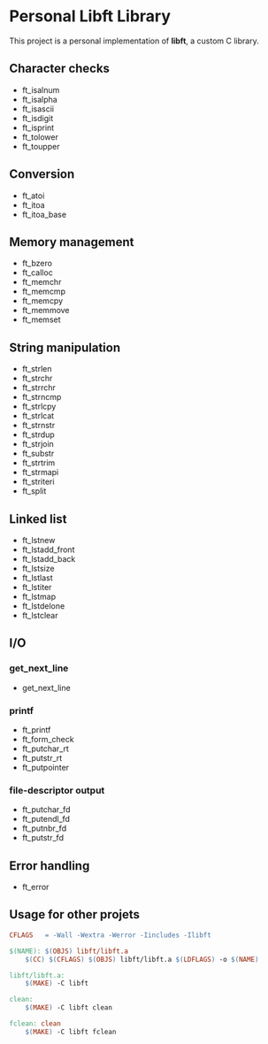 # Personal Libft Library

This project is a personal implementation of **libft**, a custom C library.

## Character checks
- ft_isalnum  
- ft_isalpha  
- ft_isascii  
- ft_isdigit  
- ft_isprint  
- ft_tolower  
- ft_toupper  

## Conversion
- ft_atoi  
- ft_itoa  
- ft_itoa_base  

## Memory management
- ft_bzero  
- ft_calloc  
- ft_memchr  
- ft_memcmp  
- ft_memcpy  
- ft_memmove  
- ft_memset  

## String manipulation
- ft_strlen  
- ft_strchr  
- ft_strrchr  
- ft_strncmp  
- ft_strlcpy  
- ft_strlcat  
- ft_strnstr  
- ft_strdup  
- ft_strjoin  
- ft_substr  
- ft_strtrim  
- ft_strmapi  
- ft_striteri  
- ft_split  

## Linked list
- ft_lstnew  
- ft_lstadd_front  
- ft_lstadd_back  
- ft_lstsize  
- ft_lstlast  
- ft_lstiter  
- ft_lstmap  
- ft_lstdelone  
- ft_lstclear  

## I/O
### get_next_line
- get_next_line  

### printf
- ft_printf  
- ft_form_check  
- ft_putchar_rt  
- ft_putstr_rt  
- ft_putpointer  

### file-descriptor output
- ft_putchar_fd  
- ft_putendl_fd  
- ft_putnbr_fd  
- ft_putstr_fd  

## Error handling
- ft_error  

## Usage for other projets
```makefile
CFLAGS   = -Wall -Wextra -Werror -Iincludes -Ilibft

$(NAME): $(OBJS) libft/libft.a
	$(CC) $(CFLAGS) $(OBJS) libft/libft.a $(LDFLAGS) -o $(NAME)

libft/libft.a:
	$(MAKE) -C libft

clean:
	$(MAKE) -C libft clean

fclean: clean
	$(MAKE) -C libft fclean
